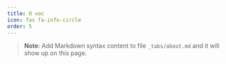 ```yaml
---
title: О нас
icon: fas fa-info-circle
order: 5
---
```



> **Note**: Add Markdown syntax content to file `_tabs/about.md` and it will show up on this page.
